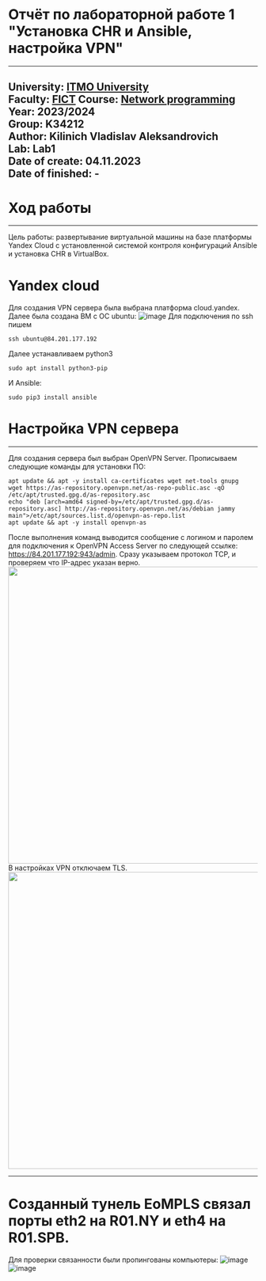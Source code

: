 # Отчёт по лабораторной работе 1 "Установка CHR и Ansible, настройка VPN"
---
University: [ITMO University](https://itmo.ru/ru/)  
Faculty: [FICT](https://fict.itmo.ru)
Course: [Network programming](https://github.com/itmo-ict-faculty/network-programming)
Year: 2023/2024  
Group: K34212  
Author: Kilinich Vladislav Aleksandrovich  
Lab: Lab1  
Date of create: 04.11.2023  
Date of finished: - 
---
# Ход работы
---
Цель работы: развертывание виртуальной машины на базе платформы Yandex Cloud с установленной системой контроля конфигураций Ansible и установка CHR в VirtualBox.  

# Yandex cloud
Для создания VPN сервера была выбрана платформа cloud.yandex. Далее была создана ВМ с ОС ubuntu:
![image](https://github.com/Vladkilinichh/2023_2024-network_programming-k34212-Kilinich_V_A/blob/main/lab01/images/1.PNG?raw=true)
Для подключения по ssh пишем
```
ssh ubuntu@84.201.177.192
```
Далее устанавливаем python3
```
sudo apt install python3-pip
```
И Ansible:
```
sudo pip3 install ansible
```
# Настройка VPN сервера 
---
Для создания сервера был выбран OpenVPN  Server. Прописываем следующие команды для установки ПО:  
```
apt update && apt -y install ca-certificates wget net-tools gnupg
wget https://as-repository.openvpn.net/as-repo-public.asc -qO /etc/apt/trusted.gpg.d/as-repository.asc
echo "deb [arch=amd64 signed-by=/etc/apt/trusted.gpg.d/as-repository.asc] http://as-repository.openvpn.net/as/debian jammy main">/etc/apt/sources.list.d/openvpn-as-repo.list
apt update && apt -y install openvpn-as
```  
После выполнения команд выводится сообщение с логином и паролем для подключения к OpenVPN Access Server по следующей ссылке: https://84.201.177.192:943/admin. Сразу указываем протокол TCP, и проверяем что IP-адрес указан верно.  
<img src="https://github.com/Vladkilinichh/2023_2024-network_programming-k34212-Kilinich_V_A/assets/63118851/0300353c-0afd-4246-a51e-699bd748bcb0" width="600" heidth = 500 align='center'/>   
В настройках VPN отключаем TLS.  
<img src="https://github.com/Vladkilinichh/2023_2024-network_programming-k34212-Kilinich_V_A/blob/main/lab01/images/4.PNG?raw=true" width="600" heidth = '500' align='center'/>  


---
# Созданный тунель EoMPLS связал порты eth2 на R01.NY и eth4 на R01.SPB.
Для проверки связанности были пропингованы компьютеры:
![image](https://github.com/Vladkilinichh/2022_2023-introduction_in_routing-k33212-Kilinich-Vladislav/blob/main/lab3/images/10.PNG?raw=true)
![image](https://github.com/Vladkilinichh/2022_2023-introduction_in_routing-k33212-Kilinich-Vladislav/blob/main/lab3/images/11.PNG?raw=true)






